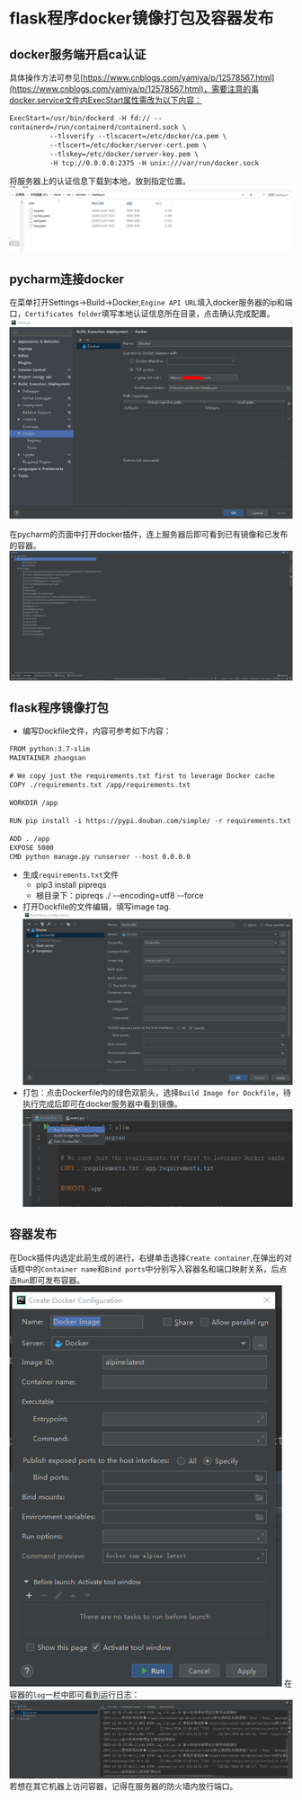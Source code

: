 # flask程序docker镜像打包及容器发布
## docker服务端开启ca认证
具体操作方法可参见[https://www.cnblogs.com/yamiya/p/12578567.html](https://www.cnblogs.com/yamiya/p/12578567.html)，需要注意的事docker.service文件内ExecStart属性需改为以下内容：
```
ExecStart=/usr/bin/dockerd -H fd:// --containerd=/run/containerd/containerd.sock \
          --tlsverify --tlscacert=/etc/docker/ca.pem \
          --tlscert=/etc/docker/server-cert.pem \
          --tlskey=/etc/docker/server-key.pem \
          -H tcp://0.0.0.0:2375 -H unix:///var/run/docker.sock
```

将服务器上的认证信息下载到本地，放到指定位置。
![认证信息存放位置](./Screenshot_265.png)
## pycharm连接docker
在菜单打开Settings->Build->Docker,`Engine API URL`填入docker服务器的ip和端口，`Certificates folder`填写本地认证信息所在目录，点击确认完成配置。
![配置](./Screenshot_266.png)

在pycharm的页面中打开docker插件，连上服务器后即可看到已有镜像和已发布的容器。
![配置](./Screenshot_267.png)
## flask程序镜像打包
- 编写Dockfile文件，内容可参考如下内容：
```
FROM python:3.7-slim
MAINTAINER zhangsan

# We copy just the requirements.txt first to leverage Docker cache
COPY ./requirements.txt /app/requirements.txt

WORKDIR /app

RUN pip install -i https://pypi.douban.com/simple/ -r requirements.txt

ADD . /app
EXPOSE 5000
CMD python manage.py runserver --host 0.0.0.0
```
- 生成`requirements.txt`文件
  - pip3 install pipreqs
  - 根目录下：pipreqs ./ --encoding=utf8 --force
- 打开Dockfile的文件编辑，填写image tag.
![配置](./Screenshot_268.png)
- 打包：点击Dockerfile内的绿色双箭头，选择`Build Image for Dockfile`，待执行完成后即可在docker服务器中看到镜像。
![配置](./Screenshot_269.png)

## 容器发布
在Dock插件内选定此前生成的进行，右键单击选择`Create container`,在弹出的对话框中的`Container name`和`Bind ports`中分别写入容器名和端口映射关系，后点击`Run`即可发布容器。
![配置](./Screenshot_270.png)
在容器的`log`一栏中即可看到运行日志：
![配置](./Screenshot_271.png)
若想在其它机器上访问容器，记得在服务器的防火墙内放行端口。